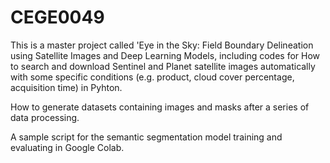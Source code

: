 # CEGE0049
This is a master project called 'Eye in the Sky: Field Boundary Delineation using Satellite Images and Deep Learning Models, including codes for 
How to search and download Sentinel and Planet satellite images automatically with some specific conditions (e.g. product, cloud cover percentage, acquisition time) in Pyhton.

How to generate datasets containing images and masks after a series of data processing.

A sample script for the semantic segmentation model training and evaluating in Google Colab.
